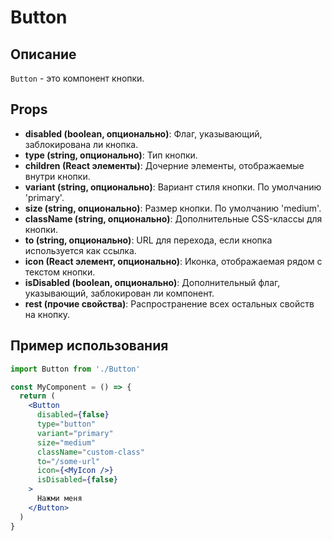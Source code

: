 # Button

## Описание

`Button` - это компонент кнопки.

## Props

- **disabled (boolean, опционально)**: Флаг, указывающий, заблокирована ли кнопка.
- **type (string, опционально)**: Тип кнопки.
- **children (React элементы)**: Дочерние элементы, отображаемые внутри кнопки.
- **variant (string, опционально)**: Вариант стиля кнопки. По умолчанию 'primary'.
- **size (string, опционально)**: Размер кнопки. По умолчанию 'medium'.
- **className (string, опционально)**: Дополнительные CSS-классы для кнопки.
- **to (string, опционально)**: URL для перехода, если кнопка используется как ссылка.
- **icon (React элемент, опционально)**: Иконка, отображаемая рядом с текстом кнопки.
- **isDisabled (boolean, опционально)**: Дополнительный флаг, указывающий, заблокирован ли компонент.
- **rest (прочие свойства)**: Распространение всех остальных свойств на кнопку.

## Пример использования

```jsx
import Button from './Button'

const MyComponent = () => {
  return (
    <Button
      disabled={false}
      type="button"
      variant="primary"
      size="medium"
      className="custom-class"
      to="/some-url"
      icon={<MyIcon />}
      isDisabled={false}
    >
      Нажми меня
    </Button>
  )
}
```
